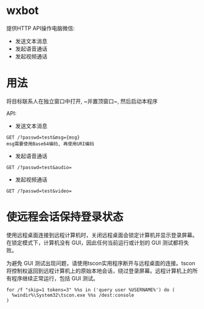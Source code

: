 # wxbot

提供HTTP API操作电脑微信:

* 发送文本消息
* 发起语音通话
* 发起视频通话


# 用法

将目标联系人在独立窗口中打开, ~并置顶窗口~, 然后启动本程序

API:
* 发送文本消息
```
GET /?passwd=test&msg={msg}
msg需要使用Base64编码, 再使用URI编码
```
* 发起语音通话
```
GET /?passwd=test&audio=
```
* 发起视频通话
```
GET /?passwd=test&video=
```


# 使远程会话保持登录状态

使用远程桌面连接到远程计算机时，关闭远程桌面会锁定计算机并显示登录屏幕。在锁定模式下，计算机没有 GUI，因此任何当前运行或计划的 GUI 测试都将失败。

为避免 GUI 测试出现问题，请使用tscon实用程序断开与远程桌面的连接。tscon将控制权返回到远程计算机上的原始本地会话，绕过登录屏幕。远程计算机上的所有程序继续正常运行，包括 GUI 测试。

```
for /f "skip=1 tokens=3" %%s in ('query user %USERNAME%') do (
  %windir%\System32\tscon.exe %%s /dest:console
)
```
